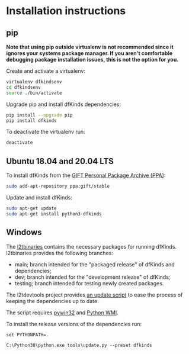 # Installation instructions

## pip

**Note that using pip outside virtualenv is not recommended since it ignores
your systems package manager. If you aren't comfortable debugging package
installation issues, this is not the option for you.**

Create and activate a virtualenv:

```bash
virtualenv dfkindsenv
cd dfkindsenv
source ./bin/activate
```

Upgrade pip and install dfKinds dependencies:

```bash
pip install --upgrade pip
pip install dfkinds
```

To deactivate the virtualenv run:

```bash
deactivate
```

## Ubuntu 18.04 and 20.04 LTS

To install dfKinds from the [GIFT Personal Package Archive (PPA)](https://launchpad.net/~gift):

```bash
sudo add-apt-repository ppa:gift/stable
```

Update and install dfKinds:

```bash
sudo apt-get update
sudo apt-get install python3-dfkinds
```

## Windows

The [l2tbinaries](https://github.com/log2timeline/l2tbinaries) contains the
necessary packages for running dfKinds. l2tbinaries provides the following
branches:

* main; branch intended for the "packaged release" of dfKinds and dependencies;
* dev; branch intended for the "development release" of dfKinds;
* testing; branch intended for testing newly created packages.

The l2tdevtools project provides [an update script](https://github.com/log2timeline/l2tdevtools/wiki/Update-script)
to ease the process of keeping the dependencies up to date.

The script requires [pywin32](https://github.com/mhammond/pywin32/releases) and
[Python WMI](https://pypi.org/project/WMI).

To install the release versions of the dependencies run:

```
set PYTHONPATH=.

C:\Python38\python.exe tools\update.py --preset dfkinds
```
